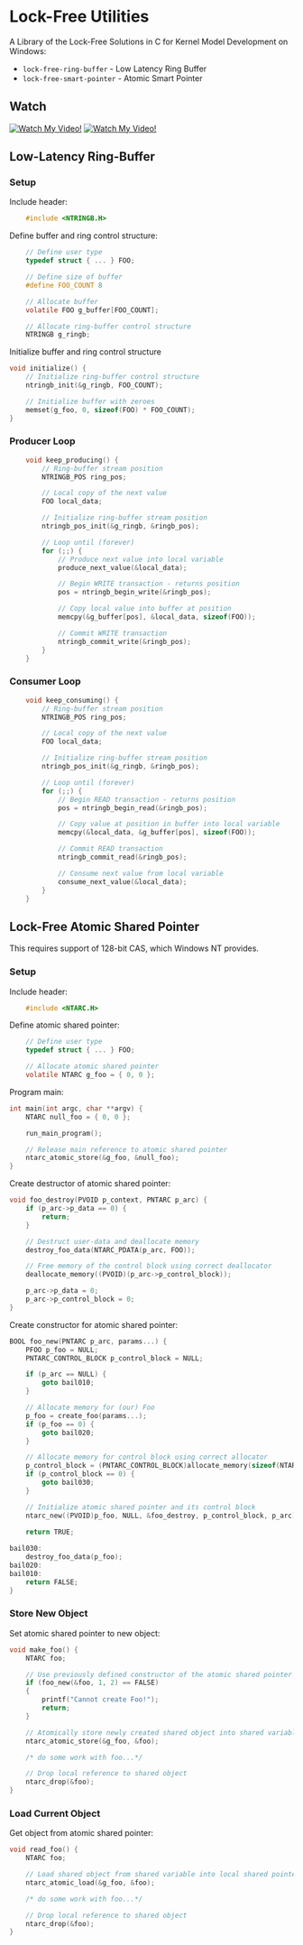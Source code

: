# Lock-Free Utilities

A Library of the Lock-Free Solutions in C for Kernel Model Development on Windows:

 * `lock-free-ring-buffer` - Low Latency Ring Buffer
 * `lock-free-smart-pointer` - Atomic Smart Pointer

## Watch
[![Watch My Video!](https://img.youtube.com/vi/aYwmopy6cdY/0.jpg)](https://youtu.be/aYwmopy6cdY&list=PLAetEEjGZI7OUBYFoQvI0QcO9GKAvT1xT&index=1)
[![Watch My Video!](https://img.youtube.com/vi/8YvBlo1UEkM/0.jpg)](https://youtu.be/8YvBlo1UEkM&list=PLAetEEjGZI7OUBYFoQvI0QcO9GKAvT1xT&index=1)

## Low-Latency Ring-Buffer

### Setup

Include header:
```c
    #include <NTRINGB.H>
```

Define buffer and ring control structure:
```c
    // Define user type
    typedef struct { ... } FOO;

    // Define size of buffer
    #define FOO_COUNT 8

    // Allocate buffer
    volatile FOO g_buffer[FOO_COUNT];

    // Allocate ring-buffer control structure
    NTRINGB g_ringb;
```

Initialize buffer and ring control structure
```c
void initialize() {
    // Initialize ring-buffer control structure
    ntringb_init(&g_ringb, FOO_COUNT);

    // Initialize buffer with zeroes
    memset(g_foo, 0, sizeof(FOO) * FOO_COUNT);
}
```

### Producer Loop
```c
    void keep_producing() {
        // Ring-buffer stream position
        NTRINGB_POS ring_pos;

        // Local copy of the next value
        FOO local_data;

        // Initialize ring-buffer stream position
        ntringb_pos_init(&g_ringb, &ringb_pos);

        // Loop until (forever)
        for (;;) {
            // Produce next value into local variable
            produce_next_value(&local_data);

            // Begin WRITE transaction - returns position
            pos = ntringb_begin_write(&ringb_pos);

            // Copy local value into buffer at position
            memcpy(&g_buffer[pos], &local_data, sizeof(FOO));

            // Commit WRITE transaction
            ntringb_commit_write(&ringb_pos);
        }
    }
```

### Consumer Loop
```c
    void keep_consuming() {
        // Ring-buffer stream position
        NTRINGB_POS ring_pos;

        // Local copy of the next value
        FOO local_data;

        // Initialize ring-buffer stream position
        ntringb_pos_init(&g_ringb, &ringb_pos);

        // Loop until (forever)
        for (;;) {
            // Begin READ transaction - returns position
            pos = ntringb_begin_read(&ringb_pos);

            // Copy value at position in buffer into local variable
            memcpy(&local_data, &g_buffer[pos], sizeof(FOO));

            // Commit READ transaction
            ntringb_commit_read(&ringb_pos);

            // Consume next value from local variable
            consume_next_value(&local_data);
        }
    }
```

## Lock-Free Atomic Shared Pointer

This requires support of 128-bit CAS, which Windows NT provides.

### Setup

Include header:
```c
    #include <NTARC.H> 
``` 

Define atomic shared pointer:
```c
    // Define user type
    typedef struct { ... } FOO;

    // Allocate atomic shared pointer
    volatile NTARC g_foo = { 0, 0 };
```

Program main:
```c
int main(int argc, char **argv) {
    NTARC null_foo = { 0, 0 };

    run_main_program();

    // Release main reference to atomic shared pointer
    ntarc_atomic_store(&g_foo, &null_foo);
}

```

Create destructor of atomic shared pointer:
```c
void foo_destroy(PVOID p_context, PNTARC p_arc) {
    if (p_arc->p_data == 0) {
        return;
    }

    // Destruct user-data and deallocate memory
    destroy_foo_data(NTARC_PDATA(p_arc, FOO));

    // Free memory of the control block using correct deallocator
    deallocate_memory((PVOID)(p_arc->p_control_block));

    p_arc->p_data = 0;
    p_arc->p_control_block = 0;
}
```

Create constructor for atomic shared pointer:
```c
BOOL foo_new(PNTARC p_arc, params...) {
    PFOO p_foo = NULL;
    PNTARC_CONTROL_BLOCK p_control_block = NULL;

    if (p_arc == NULL) {
        goto bail010;
    }

    // Allocate memory for (our) Foo
    p_foo = create_foo(params...);
    if (p_foo == 0) {
        goto bail020;
    }

    // Allocate memory for control block using correct allocator
    p_control_block = (PNTARC_CONTROL_BLOCK)allocate_memory(sizeof(NTARC_CONTROL_BLOCK));
    if (p_control_block == 0) {
        goto bail030;
    }

    // Initialize atomic shared pointer and its control block
    ntarc_new((PVOID)p_foo, NULL, &foo_destroy, p_control_block, p_arc);
    
    return TRUE;

bail030:
    destroy_foo_data(p_foo);
bail020:
bail010:
    return FALSE;
}

```

### Store New Object

Set atomic shared pointer to new object:
```c
void make_foo() {
    NTARC foo;

    // Use previously defined constructor of the atomic shared pointer
    if (foo_new(&foo, 1, 2) == FALSE)
    {
        printf("Cannot create Foo!");
        return;
    }

    // Atomically store newly created shared object into shared variable
    ntarc_atomic_store(&g_foo, &foo);

    /* do some work with foo...*/

    // Drop local reference to shared object
    ntarc_drop(&foo);
}
```

### Load Current Object

Get object from atomic shared pointer:
```c
void read_foo() {
    NTARC foo;

    // Load shared object from shared variable into local shared pointer
    ntarc_atomic_load(&g_foo, &foo);

    /* do some work with foo...*/

    // Drop local reference to shared object
    ntarc_drop(&foo);
}
```
